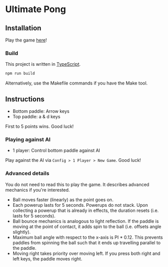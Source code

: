 # Ultimate Pong

## Installation

Play the game [here][1]!

### Build

This project is written in [TypeScript][2].

```sh
npm run build
```

Alternatively, use the Makefile commands if you have the Make tool.

## Instructions

- Bottom paddle: Arrow keys
- Top paddle: a & d keys

First to 5 points wins. Good luck!

### Playing against AI

- 1 player: Control bottom paddle against AI

Play against the AI via `Config > 1 Player > New Game`. Good luck!

### Advanced details

You do not need to read this to play the game. It describes advanced mechanics
if you're interested.

- Ball moves faster (linearly) as the point goes on.
- Each powerup lasts for 5 seconds. Powerups do not stack. Upon collecting a
  powerup that is already in effects, the duration resets (i.e. lasts for 5
  seconds).
- Ball bounce mechanics is analogous to light reflection. If the paddle is
  moving at the point of contact, it adds spin to the ball (i.e. offsets angle
  slightly).
- Maximum ball angle with respect to the x-axis is PI * 0.12. This prevents
  paddles from spinning the ball such that it ends up travelling parallel to the
  paddle.
- Moving right takes priority over moving left. If you press both right and left
  keys, the paddle moves right.

[1]: https://ultimate-pong.jtflabs.dev/
[2]: https://www.typescriptlang.org/download
